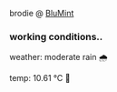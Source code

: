 brodie @ [BluMint](https://www.linkedin.com/company/blumint-io/)

<!--weather_start-->
### working conditions..

weather: moderate rain 🌧️

temp: 10.61 °C 👕

<!--weather_end-->

